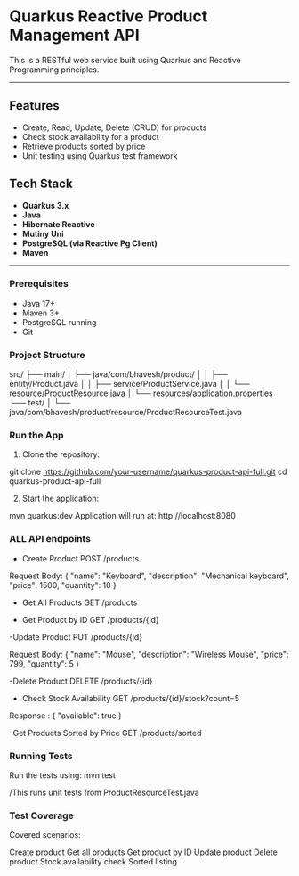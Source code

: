 # Quarkus Reactive Product Management API

This is a RESTful web service built using Quarkus and Reactive Programming principles. 

---

## Features

- Create, Read, Update, Delete (CRUD) for products
- Check stock availability for a product
- Retrieve products sorted by price
- Unit testing using Quarkus test framework

## Tech Stack

- **Quarkus 3.x**
- **Java**
- **Hibernate Reactive**
- **Mutiny Uni**
- **PostgreSQL (via Reactive Pg Client)**
- **Maven**

---

### Prerequisites

- Java 17+ 
- Maven 3+
- PostgreSQL running 
- Git 

### Project Structure
src/
├── main/
│ ├── java/com/bhavesh/product/
│ │ ├── entity/Product.java
│ │ ├── service/ProductService.java
│ │ └── resource/ProductResource.java
│ └── resources/application.properties
├── test/
│ └── java/com/bhavesh/product/resource/ProductResourceTest.java


### Run the App

1. Clone the repository:

git clone https://github.com/your-username/quarkus-product-api-full.git
cd quarkus-product-api-full

2. Start the application:

mvn quarkus:dev
Application will run at: http://localhost:8080

###  ALL API endpoints 

- Create Product
POST /products

Request Body:
{
  "name": "Keyboard",
  "description": "Mechanical keyboard",
  "price": 1500,
  "quantity": 10
}


- Get All Products
GET /products


- Get Product by ID
GET /products/{id}


-Update Product
PUT /products/{id}

Request Body:
{
  "name": "Mouse",
  "description": "Wireless Mouse",
  "price": 799,
  "quantity": 5
}


-Delete Product
DELETE /products/{id}

-  Check Stock Availability
GET /products/{id}/stock?count=5

Response :
{
  "available": true
}


-Get Products Sorted by Price
GET /products/sorted


### Running Tests
Run the tests using:
mvn test

/This runs unit tests from ProductResourceTest.java

### Test Coverage
Covered scenarios:

Create product
Get all products
Get product by ID
Update product
Delete product
Stock availability check
Sorted listing